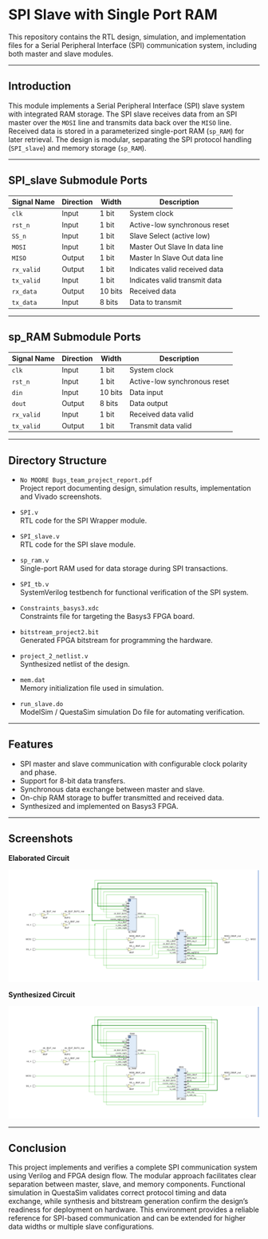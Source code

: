 # SPI Slave with Single Port RAM

This repository contains the RTL design, simulation, and implementation files for a Serial Peripheral Interface (SPI) communication system, including both master and slave modules.

---

## Introduction

This module implements a Serial Peripheral Interface (SPI) slave system with integrated RAM storage. The SPI slave receives data from an SPI master over the `MOSI` line and transmits data back over the `MISO` line. Received data is stored in a parameterized single-port RAM (`sp_RAM`) for later retrieval. The design is modular, separating the SPI protocol handling (`SPI_slave`) and memory storage (`sp_RAM`).

---

## SPI_slave Submodule Ports

| Signal Name    | Direction | Width      | Description                                |
|----------------|-----------|------------|--------------------------------------------|
| `clk`          | Input     | 1 bit      | System clock                               |
| `rst_n`        | Input     | 1 bit      | Active-low synchronous reset               |
| `SS_n`         | Input     | 1 bit      | Slave Select (active low)                  |
| `MOSI`         | Input     | 1 bit      | Master Out Slave In data line              |
| `MISO`         | Output    | 1 bit      | Master In Slave Out data line              |
| `rx_valid`     | Output    | 1 bit      | Indicates valid received data              |
| `tx_valid`     | Input     | 1 bit      | Indicates valid transmit data              |
| `rx_data`      | Output    | 10 bits    | Received data                              |
| `tx_data`      | Input     | 8 bits     | Data to transmit                           |

---

## sp_RAM Submodule Ports

| Signal Name    | Direction | Width      | Description                                |
|----------------|-----------|------------|--------------------------------------------|
| `clk`          | Input     | 1 bit      | System clock                               |
| `rst_n`        | Input     | 1 bit      | Active-low synchronous reset               |
| `din`          | Input     | 10 bits    | Data input                                 |
| `dout`         | Output    | 8 bits     | Data output                                |
| `rx_valid`     | Input     | 1 bit      | Received data valid                        |
| `tx_valid`     | Output    | 1 bit      | Transmit data valid                        |

---

## Directory Structure

- `No MOORE Bugs_team_project_report.pdf`  
  Project report documenting design, simulation results, implementation and Vivado screenshots.
  
- `SPI.v`  
  RTL code for the SPI Wrapper module.

- `SPI_slave.v`  
  RTL code for the SPI slave module.

- `sp_ram.v`  
  Single-port RAM used for data storage during SPI transactions.

- `SPI_tb.v`  
  SystemVerilog testbench for functional verification of the SPI system.

- `Constraints_basys3.xdc`  
  Constraints file for targeting the Basys3 FPGA board.

- `bitstream_project2.bit`  
  Generated FPGA bitstream for programming the hardware.

- `project_2_netlist.v`  
  Synthesized netlist of the design.

- `mem.dat`  
  Memory initialization file used in simulation.

- `run_slave.do`  
  ModelSim / QuestaSim simulation Do file for automating verification.

---

## Features

- SPI master and slave communication with configurable clock polarity and phase.
- Support for 8-bit data transfers.
- Synchronous data exchange between master and slave.
- On-chip RAM storage to buffer transmitted and received data.
- Synthesized and implemented on Basys3 FPGA.

---

## Screenshots

**Elaborated Circuit**

![Elaborated Circuit](./Elaborated%20Circuit.png)

**Synthesized Circuit**

![Synthesized Circuit](./Synthesized%20Circuit.png)

---

## Conclusion

This project implements and verifies a complete SPI communication system using Verilog and FPGA design flow. The modular approach facilitates clear separation between master, slave, and memory components. Functional simulation in QuestaSim validates correct protocol timing and data exchange, while synthesis and bitstream generation confirm the design’s readiness for deployment on hardware. This environment provides a reliable reference for SPI-based communication and can be extended for higher data widths or multiple slave configurations.
